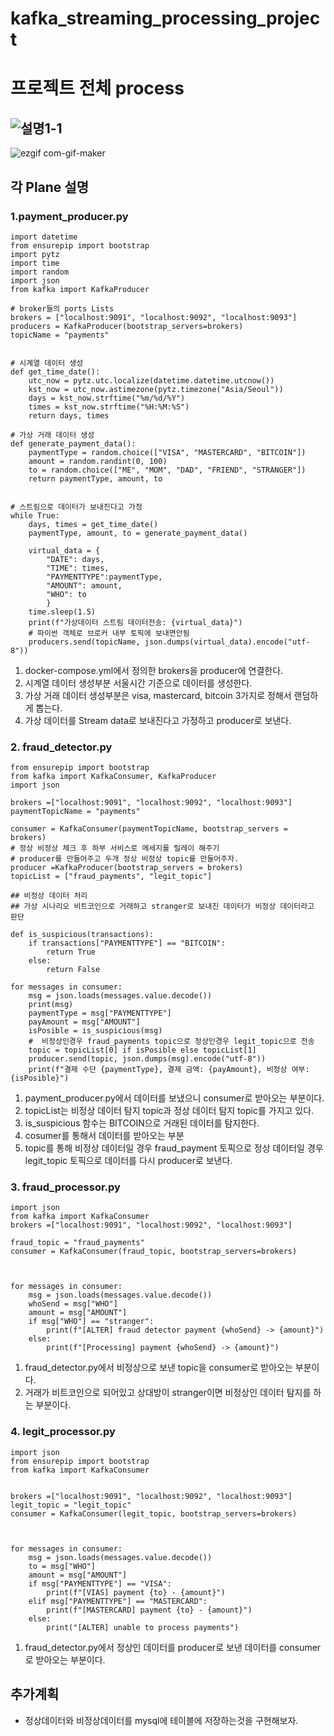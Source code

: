 # kafka_streaming_processing_project

# 프로젝트 전체 process
![설명1-1](https://user-images.githubusercontent.com/60678531/151479212-602ebafa-5f7f-49dd-b665-186a04f1cbb2.png)
--------
![ezgif com-gif-maker](https://user-images.githubusercontent.com/60678531/151478543-1055108b-5c43-4f2e-86bd-4490be3d8263.gif)


## 각 Plane 설명

### 1.payment_producer.py 
```
import datetime
from ensurepip import bootstrap
import pytz 
import time 
import random 
import json
from kafka import KafkaProducer

# broker들의 ports Lists
brokers = ["localhost:9091", "localhost:9092", "localhost:9093"]
producers = KafkaProducer(bootstrap_servers=brokers)
topicName = "payments"


# 시계열 데이터 생성 
def get_time_date():
    utc_now = pytz.utc.localize(datetime.datetime.utcnow())
    kst_now = utc_now.astimezone(pytz.timezone("Asia/Seoul"))
    days = kst_now.strftime("%m/%d/%Y")
    times = kst_now.strftime("%H:%M:%S")
    return days, times 

# 가상 거래 데이터 생성
def generate_payment_data():
    paymentType = random.choice(["VISA", "MASTERCARD", "BITCOIN"])
    amount = random.randint(0, 100)
    to = random.choice(["ME", "MOM", "DAD", "FRIEND", "STRANGER"])
    return paymentType, amount, to 


# 스트림으로 데이터가 보내진다고 가정 
while True:
    days, times = get_time_date()
    paymentType, amount, to = generate_payment_data()
    
    virtual_data = {
        "DATE": days,
        "TIME": times,
        "PAYMENTTYPE":paymentType,
        "AMOUNT": amount,
        "WHO": to 
        }
    time.sleep(1.5)    
    print(f"가상데이터 스트림 데이터전송: {virtual_data}")
    # 파이썬 객체로 브로커 내부 토픽에 보내면안됨 
    producers.send(topicName, json.dumps(virtual_data).encode("utf-8"))

```
1. docker-compose.yml에서 정의한 brokers을 producer에 연결한다. 
2. 시계열 데이터 생성부분 서울시간 기준으로 데이터를 생성한다.
3. 가상 거래 데이터 생성부분은 visa, mastercard, bitcoin 3가지로 정해서 랜덤하게 뽑는다.
4. 가상 데이터를 Stream data로 보내진다고 가정하고 producer로 보낸다.




### 2. fraud_detector.py 

```
from ensurepip import bootstrap
from kafka import KafkaConsumer, KafkaProducer 
import json 

brokers =["localhost:9091", "localhost:9092", "localhost:9093"]
paymentTopicName = "payments"

consumer = KafkaConsumer(paymentTopicName, bootstrap_servers = brokers)
# 정상 비정상 체크 후 하부 서비스로 메세지를 릴레이 해주기 
# producer를 만들어주고 두개 정상 비정상 topic를 만들어주자. 
producer =KafkaProducer(bootstrap_servers = brokers)
topicList = ["fraud_payments", "legit_topic"]

## 비정상 데이터 처리 
## 가상 시나리오 비트코인으로 거래하고 stranger로 보내진 데이터가 비정상 데이터라고 판단

def is_suspicious(transactions):
    if transactions["PAYMENTTYPE"] == "BITCOIN":
        return True
    else:
        return False

for messages in consumer:
    msg = json.loads(messages.value.decode())
    print(msg)
    paymentType = msg["PAYMENTTYPE"]
    payAmount = msg["AMOUNT"]
    isPosible = is_suspicious(msg)
    #  비정상인경우 fraud_payments topic으로 정상인경우 legit_topic으로 전송
    topic = topicList[0] if isPosible else topicList[1]
    producer.send(topic, json.dumps(msg).encode("utf-8"))
    print(f"결제 수단 {paymentType}, 결제 금액: {payAmount}, 비정상 여부: {isPosible}")

```
1. payment_producer.py에서 데이터를 보냈으니 consumer로 받아오는 부분이다.
2. topicList는 비정상 데이터 탐지 topic과 정상 데이터 탐지 topic를 가지고 있다.
3. is_suspicious 함수는 BITCOIN으로 거래된 데이터를 탐지한다.
4. cosumer를 통해서 데이터를 받아오는 부분 
5. topic를 통해 비정상 데이터일 경우 fraud_payment 토픽으로 정상 데이터일 경우 legit_topic 토픽으로 데이터를 다시 producer로 보낸다. 


### 3. fraud_processor.py 

```
import json
from kafka import KafkaConsumer 
brokers =["localhost:9091", "localhost:9092", "localhost:9093"]

fraud_topic = "fraud_payments"
consumer = KafkaConsumer(fraud_topic, bootstrap_servers=brokers)



for messages in consumer:
    msg = json.loads(messages.value.decode())
    whoSend = msg["WHO"]
    amount = msg["AMOUNT"]
    if msg["WHO"] == "stranger":
        print(f"[ALTER] fraud detector payment {whoSend} -> {amount}")
    else:
        print(f"[Processing] payment {whoSend} -> {amount}")
```
1. fraud_detector.py에서 비정상으로 보낸 topic을 consumer로 받아오는 부분이다.
2. 거래가 비트코인으로 되어있고 상대방이 stranger이면 비정상인 데이터 탐지를 하는 부분이다. 


### 4. legit_processor.py

```
import json 
from ensurepip import bootstrap
from kafka import KafkaConsumer 


brokers =["localhost:9091", "localhost:9092", "localhost:9093"]
legit_topic = "legit_topic"
consumer = KafkaConsumer(legit_topic, bootstrap_servers=brokers)



for messages in consumer:
    msg = json.loads(messages.value.decode())
    to = msg["WHO"]
    amount = msg["AMOUNT"]
    if msg["PAYMENTTYPE"] == "VISA":
        print(f"[VIAS] payment {to} - {amount}")
    elif msg["PAYMENTTYPE"] == "MASTERCARD":
        print(f"[MASTERCARD] payment {to} - {amount}")
    else:
        print("[ALTER] unable to process payments") 
```
1. fraud_detector.py에서 정상인 데이터를 producer로 보낸 데이터를 consumer로 받아오는 부분이다. 



## 추가계획
- 정상데이터와 비정상데이터를 mysql에 테이블에 저장하는것을 구현해보자.


